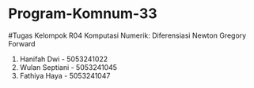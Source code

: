 # Program-Komnum-33

#Tugas Kelompok R04 Komputasi Numerik: Diferensiasi Newton Gregory Forward
1. Hanifah Dwi - 5053241022
2. Wulan Septiani - 5053241045
3. Fathiya Haya - 5053241047
